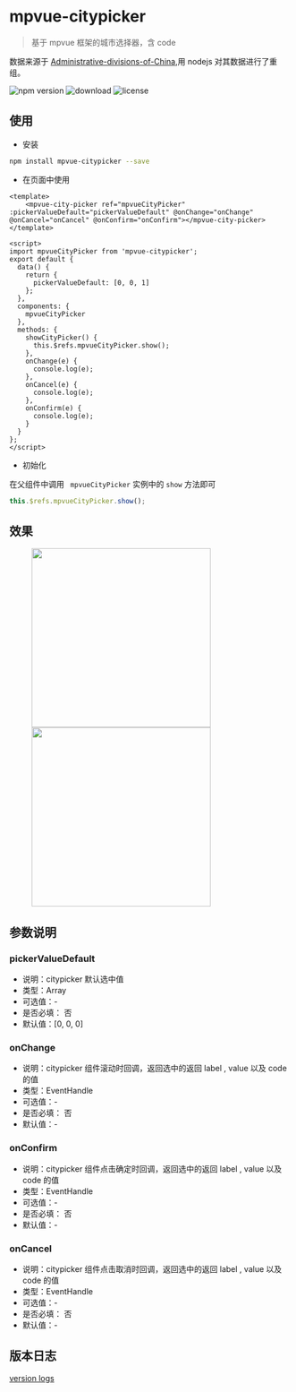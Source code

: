 # mpvue-citypicker

> 基于 mpvue 框架的城市选择器，含 code

数据来源于 [Administrative-divisions-of-China](https://github.com/modood/Administrative-divisions-of-China),用 nodejs 对其数据进行了重组。

![npm version](https://img.shields.io/npm/v/mpvue-citypicker.svg?style=flat)
![download](https://img.shields.io/npm/dm/mpvue-citypicker.svg?style=flat)
![license](https://img.shields.io/github/license/MPComponent/mpvue-citypicker.svg)

## 使用

* 安装
``` bash
npm install mpvue-citypicker --save
```

* 在页面中使用
``` vue
<template>
    <mpvue-city-picker ref="mpvueCityPicker" :pickerValueDefault="pickerValueDefault" @onChange="onChange" @onCancel="onCancel" @onConfirm="onConfirm"></mpvue-city-picker>
</template>

<script>
import mpvueCityPicker from 'mpvue-citypicker';
export default {
  data() {
    return {
      pickerValueDefault: [0, 0, 1]
    };
  },
  components: {
    mpvueCityPicker
  },
  methods: {
    showCityPicker() {
      this.$refs.mpvueCityPicker.show();
    },
    onChange(e) {
      console.log(e);
    },
    onCancel(e) {
      console.log(e);
    },
    onConfirm(e) {
      console.log(e);
    }
  }
};
</script>
```

* 初始化

在父组件中调用 ` mpvueCityPicker` 实例中的 `show` 方法即可

``` javascript
this.$refs.mpvueCityPicker.show();
```

## 效果
<figure class="half">
  <img src="https://github.com/KuangPF/mpvue-citypicker/blob/master/data/img/mpvue-citypicker01.png" width="320px">
  <img src="https://github.com/KuangPF/mpvue-citypicker/blob/master/data/img/mpvue-citypicker02.png" width="320px">
</figure>

## 参数说明

### pickerValueDefault
* 说明：citypicker 默认选中值
* 类型：Array
* 可选值：-
* 是否必填： 否
* 默认值：[0, 0, 0]


### onChange
* 说明：citypicker 组件滚动时回调，返回选中的返回 label , value 以及 code 的值
* 类型：EventHandle
* 可选值：-
* 是否必填： 否
* 默认值：-

### onConfirm
* 说明：citypicker 组件点击确定时回调，返回选中的返回 label , value 以及 code 的值
* 类型：EventHandle
* 可选值：-
* 是否必填： 否
* 默认值：-

### onCancel
* 说明：citypicker 组件点击取消时回调，返回选中的返回 label , value 以及 code 的值
* 类型：EventHandle
* 可选值：-
* 是否必填： 否
* 默认值：-


## 版本日志

[version logs](https://github.com/MPComponent/mpvue-citypicker/releases)
